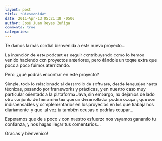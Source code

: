 ```yaml
---
layout: post
title: "Bienvenido"
date: 2011-Apr-13 05:21:38 -0500
author: José Juan Reyes Zuñiga
comments: true
categories: 
---
```

Te damos la más cordial bienvenida a este nuevo proyecto...

La intención de este podcast es seguir contribuyendo como lo hemos venido haciendo con proyectos anteriores, pero dándole un toque extra que poco a poco fuimos aterrizando.

Pero, ¿qué podrás encontrar en este proyecto?

Simple, todo lo relacionado al desarrollo de software, desde lenguajes hasta técnicas, pasando por frameworks y prácticas, y en nuestro caso muy particular orientado a la plataforma Java, sin embargo, no dejamos de lado otro conjunto de herramientas que un desarrollador podría ocupar, que son indispensables y complementarios en los proyectos en los que trabajamos diariamente, y que tal vez tu también ocupas o podrías ocupar...

Esperamos que de a poco y con nuestro esfuerzo nos vayamos ganando tu confianza, y nos hagas llegar tus comentarios...

Gracias y bienvenido!